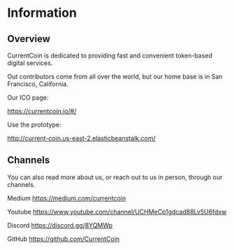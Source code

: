 # Information

Overview
------

CurrentCoin is dedicated to providing fast and convenient token-based digital services.

Out contributors come from all over the world, but our home base is in San Francisco, California.

Our ICO page:

https://currentcoin.io/#/

Use the prototype:

http://current-coin.us-east-2.elasticbeanstalk.com/

Channels
------
You can also read more about us, or reach out to us in person, through our channels.

Medium
https://medium.com/currentcoin

Youtube
https://www.youtube.com/channel/UCHMeCp1gdcad88Lv5U6fdxw

Discord
https://discord.gg/8YQMWp

GitHub
https://github.com/CurrentCoin
